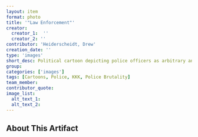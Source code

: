 ```yaml
---
layout: item
format: photo
title: '"Law Enforcement"'
creator: 
  creator_1:  ''
  creator_2: ''
contributor: 'Heiderscheidt, Drew'
creation_date: ''
type: 'images'
short_desc: Political cartoon depicting police officers as arbitrary and members of hate groups.
group: 
categories: ['images'] 
tags: [Cartoons, Police, KKK, Police Brutality]
team_member: 
contributor_quote: 
image_list: 
  alt_text_1: 
  alt_text_2: 
---
```

## About This Artifact


